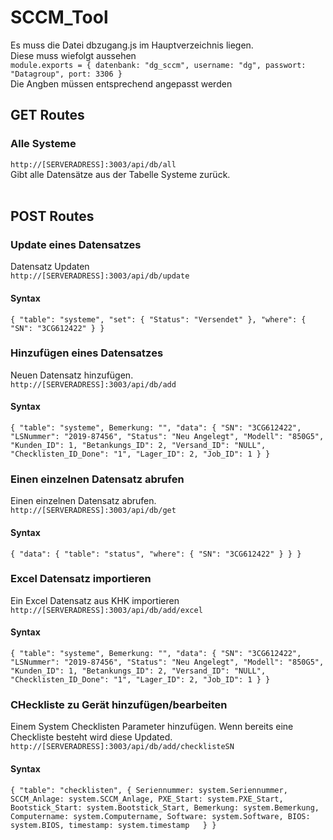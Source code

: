 # SCCM_Tool<br>
Es muss die Datei dbzugang.js im Hauptverzeichnis liegen.<br>
Diese muss wiefolgt aussehen<br>
`module.exports = {
    datenbank: "dg_sccm",
    username: "dg",
    passwort: "Datagroup",
    port: 3306
}`<br>
Die Angben müssen entsprechend angepasst werden<br>
## GET Routes<br>
### Alle Systeme<br>
`http://[SERVERADRESS]:3003/api/db/all`<br>
Gibt alle Datensätze aus der Tabelle Systeme zurück.<br>
<br>
## POST Routes<br>

### Update eines Datensatzes<br>
Datensatz Updaten<br>
`http://[SERVERADRESS]:3003/api/db/update`<br>
#### Syntax<br>
`{
	"table": "systeme",
	"set": {
		"Status": "Versendet"
	},
	"where": {
		"SN": "3CG612422"
	}
}`<br>

### Hinzufügen eines Datensatzes<br>
Neuen Datensatz hinzufügen.<br>
`http://[SERVERADRESS]:3003/api/db/add`<br>
#### Syntax<br>
`
{
	"table": "systeme",
	Bemerkung: "",
	"data": {
		"SN": "3CG612422",
		"LSNummer": "2019-87456",
		"Status": "Neu Angelegt",
		"Modell": "850G5",
		"Kunden_ID": 1,
		"Betankungs_ID": 2,
		"Versand_ID": "NULL",
		"Checklisten_ID_Done": "1",
		"Lager_ID": 2,
		"Job_ID": 1
	}
}
`<br>

### Einen einzelnen Datensatz abrufen<br>
Einen einzelnen Datensatz abrufen.<br>
`http://[SERVERADRESS]:3003/api/db/get`<br>
#### Syntax<br>
`
{
"data": {
	"table": "status",
	"where": {
		"SN": "3CG612422"
	}
 }
}
`<br>

### Excel Datensatz importieren<br>
Ein Excel Datensatz aus KHK importieren<br>
`http://[SERVERADRESS]:3003/api/db/add/excel`<br>
#### Syntax<br>
`
{
	"table": "systeme",
	Bemerkung: "",
	"data": {
		"SN": "3CG612422",
		"LSNummer": "2019-87456",
		"Status": "Neu Angelegt",
		"Modell": "850G5",
		"Kunden_ID": 1,
		"Betankungs_ID": 2,
		"Versand_ID": "NULL",
		"Checklisten_ID_Done": "1",
		"Lager_ID": 2,
		"Job_ID": 1
	}
}
`<br>
### CHeckliste zu Gerät hinzufügen/bearbeiten<br>
Einem System Checklisten Parameter hinzufügen. Wenn bereits eine Checkliste besteht wird diese Updated.<br>
`http://[SERVERADRESS]:3003/api/db/add/checklisteSN`<br>
#### Syntax<br>
`
{
	"table": "checklisten",
	{
        Seriennummer: system.Seriennummer,
        SCCM_Anlage: system.SCCM_Anlage,
        PXE_Start: system.PXE_Start,
        Bootstick_Start: system.Bootstick_Start,
        Bemerkung: system.Bemerkung,
        Computername: system.Computername,
        Software: system.Software,
        BIOS: system.BIOS,
        timestamp: system.timestamp  
    }
}
`<br>